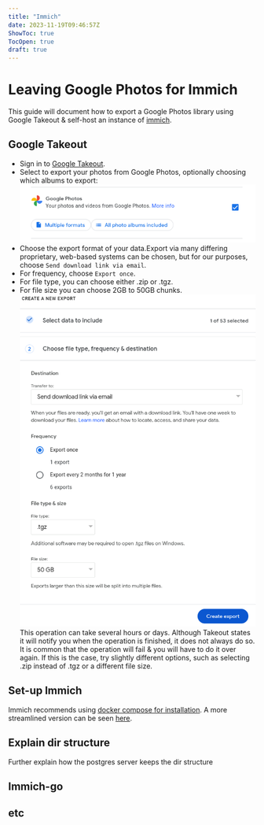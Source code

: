 ```yaml
---
title: "Immich"
date: 2023-11-19T09:46:57Z
ShowToc: true
TocOpen: true
draft: true
---
```


# Leaving Google Photos for Immich
This guide will document how to export a Google Photos library using Google
Takeout & self-host an instance of [immich](https://immich.app).

## Google Takeout
- Sign in to [Google Takeout](https://takeout.google.com).
- Select to export your photos from Google Photos, optionally choosing which
  albums to export:
  ![image](static/img/immich_google_takeout_select_photos.png)
- Choose the export format of your data.Export via many differing proprietary,
  web-based systems can be chosen, but for our purposes, choose
  `Send download link via email`.
- For frequency, choose `Export once`.
- For file type, you can choose either .zip or .tgz.
- For file size you can choose 2GB to 50GB chunks.
  ![image](static/img/immich_google_takeout_create_export.png)
This operation can take several hours or days. Although Takeout states it will
notify you when the operation is finished, it does not always do so. It is
common that the operation will fail & you will have to do it over again.
If this is the case, try slightly different options, such as selecting .zip
instead of .tgz or a different file size.

## Set-up Immich
Immich recommends using
[docker compose for installation](https://immich.app/docs/install/docker-compose).
A more streamlined version can be seen [here]().

## Explain dir structure
Further explain how the postgres server keeps the dir structure

## Immich-go

## etc

